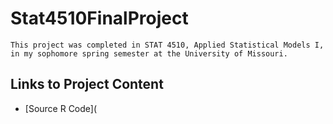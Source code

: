 # Stat4510FinalProject
```
This project was completed in STAT 4510, Applied Statistical Models I, in my sophomore spring semester at the University of Missouri. 
```
## Links to Project Content
* [Source R Code](
